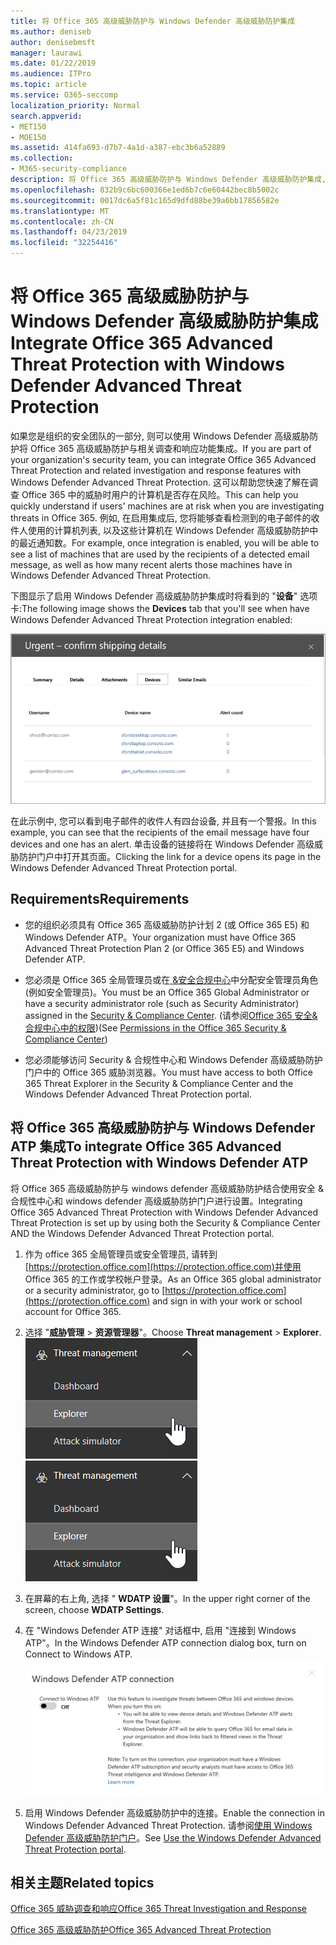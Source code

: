 ```yaml
---
title: 将 Office 365 高级威胁防护与 Windows Defender 高级威胁防护集成
ms.author: deniseb
author: denisebmsft
manager: laurawi
ms.date: 01/22/2019
ms.audience: ITPro
ms.topic: article
ms.service: O365-seccomp
localization_priority: Normal
search.appverid:
- MET150
- MOE150
ms.assetid: 414fa693-d7b7-4a1d-a387-ebc3b6a52889
ms.collection:
- M365-security-compliance
description: 将 Office 365 高级威胁防护与 Windows Defender 高级威胁防护集成, 以查看更详细的威胁管理信息。
ms.openlocfilehash: 832b9c6bc600366e1ed6b7c6e60442bec8b5002c
ms.sourcegitcommit: 0017dc6a5f81c165d9dfd88be39a6bb17856582e
ms.translationtype: MT
ms.contentlocale: zh-CN
ms.lasthandoff: 04/23/2019
ms.locfileid: "32254416"
---
```

# <a name="integrate-office-365-advanced-threat-protection-with-windows-defender-advanced-threat-protection"></a><span data-ttu-id="0c7b1-103">将 Office 365 高级威胁防护与 Windows Defender 高级威胁防护集成</span><span class="sxs-lookup"><span data-stu-id="0c7b1-103">Integrate Office 365 Advanced Threat Protection with Windows Defender Advanced Threat Protection</span></span>

<span data-ttu-id="0c7b1-104">如果您是组织的安全团队的一部分, 则可以使用 Windows Defender 高级威胁防护将 Office 365 高级威胁防护与相关调查和响应功能集成。</span><span class="sxs-lookup"><span data-stu-id="0c7b1-104">If you are part of your organization's security team, you can integrate Office 365 Advanced Threat Protection and related investigation and response features with Windows Defender Advanced Threat Protection.</span></span> <span data-ttu-id="0c7b1-105">这可以帮助您快速了解在调查 Office 365 中的威胁时用户的计算机是否存在风险。</span><span class="sxs-lookup"><span data-stu-id="0c7b1-105">This can help you quickly understand if users' machines are at risk when you are investigating threats in Office 365.</span></span> <span data-ttu-id="0c7b1-106">例如, 在启用集成后, 您将能够查看检测到的电子邮件的收件人使用的计算机列表, 以及这些计算机在 Windows Defender 高级威胁防护中的最近通知数。</span><span class="sxs-lookup"><span data-stu-id="0c7b1-106">For example, once integration is enabled, you will be able to see a list of machines that are used by the recipients of a detected email message, as well as how many recent alerts those machines have in Windows Defender Advanced Threat Protection.</span></span>
  
<span data-ttu-id="0c7b1-107">下图显示了启用 Windows Defender 高级威胁防护集成时将看到的 "**设备**" 选项卡:</span><span class="sxs-lookup"><span data-stu-id="0c7b1-107">The following image shows the **Devices** tab that you'll see when have Windows Defender Advanced Threat Protection integration enabled:</span></span> 
  
![启用 Windows Defender ATP 后, 你可以查看包含警报的计算机列表。](media/fec928ea-8f0c-44d7-80b9-a2e0a8cd4e89.PNG)
  
<span data-ttu-id="0c7b1-109">在此示例中, 您可以看到电子邮件的收件人有四台设备, 并且有一个警报。</span><span class="sxs-lookup"><span data-stu-id="0c7b1-109">In this example, you can see that the recipients of the email message have four devices and one has an alert.</span></span> <span data-ttu-id="0c7b1-110">单击设备的链接将在 Windows Defender 高级威胁防护门户中打开其页面。</span><span class="sxs-lookup"><span data-stu-id="0c7b1-110">Clicking the link for a device opens its page in the Windows Defender Advanced Threat Protection portal.</span></span>
  
## <a name="requirements"></a><span data-ttu-id="0c7b1-111">Requirements</span><span class="sxs-lookup"><span data-stu-id="0c7b1-111">Requirements</span></span>

- <span data-ttu-id="0c7b1-112">您的组织必须具有 Office 365 高级威胁防护计划 2 (或 Office 365 E5) 和 Windows Defender ATP。</span><span class="sxs-lookup"><span data-stu-id="0c7b1-112">Your organization must have Office 365 Advanced Threat Protection Plan 2 (or Office 365 E5) and Windows Defender ATP.</span></span>
    
- <span data-ttu-id="0c7b1-113">您必须是 Office 365 全局管理员或在[ &amp;安全合规中心](https://protection.office.com)中分配安全管理员角色 (例如安全管理员)。</span><span class="sxs-lookup"><span data-stu-id="0c7b1-113">You must be an Office 365 Global Administrator or have a security administrator role (such as Security Administrator) assigned in the [Security &amp; Compliance Center](https://protection.office.com).</span></span> <span data-ttu-id="0c7b1-114">(请参阅[Office 365 安全&amp;合规中心中的权限](permissions-in-the-security-and-compliance-center.md))</span><span class="sxs-lookup"><span data-stu-id="0c7b1-114">(See [Permissions in the Office 365 Security &amp; Compliance Center](permissions-in-the-security-and-compliance-center.md))</span></span>
    
- <span data-ttu-id="0c7b1-115">您必须能够访问 Security & 合规性中心和 Windows Defender 高级威胁防护门户中的 Office 365 威胁浏览器。</span><span class="sxs-lookup"><span data-stu-id="0c7b1-115">You must have access to both Office 365 Threat Explorer in the Security & Compliance Center and the Windows Defender Advanced Threat Protection portal.</span></span>
    
## <a name="to-integrate-office-365-advanced-threat-protection-with-windows-defender-atp"></a><span data-ttu-id="0c7b1-116">将 Office 365 高级威胁防护与 Windows Defender ATP 集成</span><span class="sxs-lookup"><span data-stu-id="0c7b1-116">To integrate Office 365 Advanced Threat Protection with Windows Defender ATP</span></span>

<span data-ttu-id="0c7b1-117">将 Office 365 高级威胁防护与 windows defender 高级威胁防护结合使用安全 & 合规性中心和 windows defender 高级威胁防护门户进行设置。</span><span class="sxs-lookup"><span data-stu-id="0c7b1-117">Integrating Office 365 Advanced Threat Protection with Windows Defender Advanced Threat Protection is set up by using both the Security & Compliance Center AND the Windows Defender Advanced Threat Protection portal.</span></span>
  
1. <span data-ttu-id="0c7b1-118">作为 office 365 全局管理员或安全管理员, 请转到[https://protection.office.com](https://protection.office.com)并使用 Office 365 的工作或学校帐户登录。</span><span class="sxs-lookup"><span data-stu-id="0c7b1-118">As an Office 365 global administrator or a security administrator, go to [https://protection.office.com](https://protection.office.com) and sign in with your work or school account for Office 365.</span></span> 
    
2. <span data-ttu-id="0c7b1-119">选择 "**威胁管理** \> **资源管理器**"。</span><span class="sxs-lookup"><span data-stu-id="0c7b1-119">Choose **Threat management** \> **Explorer**.</span></span><br><span data-ttu-id="0c7b1-120">![威胁管理菜单中的资源管理器](media/ThreatMgmt-Explorer-nav.png)</span><span class="sxs-lookup"><span data-stu-id="0c7b1-120">![Explorer in Threat Management menu](media/ThreatMgmt-Explorer-nav.png)</span></span><br>
    
3. <span data-ttu-id="0c7b1-121">在屏幕的右上角, 选择 " **WDATP 设置**"。</span><span class="sxs-lookup"><span data-stu-id="0c7b1-121">In the upper right corner of the screen, choose **WDATP Settings**.</span></span>
    
4. <span data-ttu-id="0c7b1-122">在 "Windows Defender ATP 连接" 对话框中, 启用 "连接到 Windows ATP"。</span><span class="sxs-lookup"><span data-stu-id="0c7b1-122">In the Windows Defender ATP connection dialog box, turn on Connect to Windows ATP.</span></span><br>![Windows Defender ATP 连接](media/Explorer-WDATPConnection-dialog.png)<br>
    
5. <span data-ttu-id="0c7b1-124">启用 Windows Defender 高级威胁防护中的连接。</span><span class="sxs-lookup"><span data-stu-id="0c7b1-124">Enable the connection in Windows Defender Advanced Threat Protection.</span></span> <span data-ttu-id="0c7b1-125">请参阅[使用 Windows Defender 高级威胁防护门户](https://go.microsoft.com/fwlink/?linkid=859690)。</span><span class="sxs-lookup"><span data-stu-id="0c7b1-125">See [Use the Windows Defender Advanced Threat Protection portal](https://go.microsoft.com/fwlink/?linkid=859690).</span></span>

  
## <a name="related-topics"></a><span data-ttu-id="0c7b1-126">相关主题</span><span class="sxs-lookup"><span data-stu-id="0c7b1-126">Related topics</span></span>

[<span data-ttu-id="0c7b1-127">Office 365 威胁调查和响应</span><span class="sxs-lookup"><span data-stu-id="0c7b1-127">Office 365 Threat Investigation and Response</span></span>](office-365-ti.md)
  
[<span data-ttu-id="0c7b1-128">Office 365 高级威胁防护</span><span class="sxs-lookup"><span data-stu-id="0c7b1-128">Office 365 Advanced Threat Protection</span></span>](office-365-atp.md)
  

